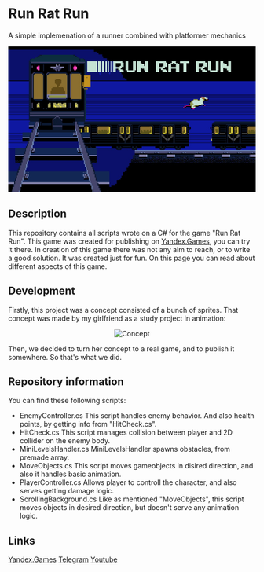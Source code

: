 # Run Rat Run

A simple implemenation of a runner combined with platformer mechanics

<p align="center">
  <img src="/GithubMedia/banner.jpg" alt="Rat Platformer">
</p>

## Description

This repository contains all scripts wrote on a C# for the game "Run Rat Run". This game was created for publishing on [Yandex.Games], you can try it there.
In creation of this game there was not any aim to reach, or to write a good solution. It was created just for fun. On this page you can read about different aspects 
of this game.

## Development

Firstly, this project was a concept consisted of a bunch of sprites. That concept was made by my girlfriend as a study project in animation:

<p align="center">
  <img src="/GithubMedia/animation.gif" alt="Concept">
</p>

Then, we decided to turn her concept to a real game, and to publish it somewhere. So that's what we did.

## Repository information

You can find these following scripts:
* EnemyController.cs
This script handles enemy behavior. And also health points, by getting info from "HitCheck.cs".
* HitCheck.cs
This script manages collision between player and 2D collider on the enemy body.
* MiniLevelsHandler.cs
MiniLevelsHandler spawns obstacles, from premade array.
* MoveObjects.cs
This script moves gameobjects in disired direction, and also it handles basic animation.
* PlayerController.cs
Allows player to controll the character, and also serves getting damage logic.
* ScrollingBackground.cs
Like as mentioned "MoveObjects", this script moves objects in desired direction, but doesn't serve any animation logic.

## Links

[Yandex.Games] [Telegram] [Youtube]

[Youtube]: https://www.youtube.com/channel/UC3kV-wnqBE3Y2tdtdSrjvGQ
[Telegram]: https://t.me/exeersitus
[Yandex.Games]: https://yandex.ru/games/developer?name=HZG


